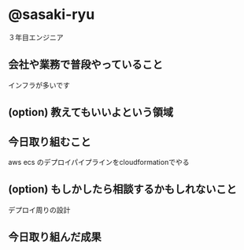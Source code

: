 # @sasaki-ryu
３年目エンジニア

## 会社や業務で普段やっていること
インフラが多いです

## (option) 教えてもいいよという領域



## 今日取り組むこと

aws ecs のデプロイパイプラインをcloudformationでやる

## (option) もしかしたら相談するかもしれないこと
デプロイ周りの設計


## 今日取り組んだ成果
